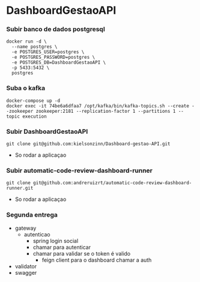 # DashboardGestaoAPI

### Subir banco de dados postgresql

```shell
docker run -d \
  --name postgres \
  -e POSTGRES_USER=postgres \
  -e POSTGRES_PASSWORD=postgres \
  -e POSTGRES_DB=DashboardGestaoAPI \
  -p 5433:5432 \
  postgres
```

### Suba o kafka

```shell
docker-compose up -d
docker exec -it 74be6a6dfaa7 /opt/kafka/bin/kafka-topics.sh --create --zookeeper zookeeper:2181 --replication-factor 1 --partitions 1 --topic execution
```

### Subir DashboardGestaoAPI

```shell
git clone git@github.com:kielsonzinn/Dashboard-gestao-API.git
```
- So rodar a aplicaçao

### Subir automatic-code-review-dashboard-runner

```shell
git clone git@github.com:andreruizrt/automatic-code-review-dashboard-runner.git
```
- So rodar a aplicaçao

### Segunda entrega

- gateway
    - autenticao
        - spring login social
        - chamar para autenticar
        - chamar para validar se o token é valido
            - feign client para o dashboard chamar a auth
- validator
- swagger

